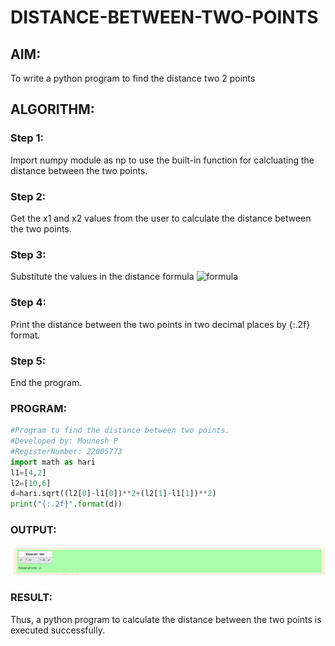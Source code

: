 # DISTANCE-BETWEEN-TWO-POINTS

## AIM:
To write a python program to find the distance two 2 points
## ALGORITHM:
### Step 1: 
Import numpy module as np to use the built-in function for calcluating the distance between the two points.
### Step 2: 
Get the x1 and x2 values from the user to calculate the distance between the two points.
### Step 3: 
Substitute the values in the distance formula  ![formula](/formula.jpg)
### Step 4: 
Print the distance between the two points in two decimal places by {:.2f} format.
### Step 5: 
End the program.


### PROGRAM:
  ```python
#Program to find the distance between two points.
#Developed by: Mounesh P
#RegisterNumber: 22005773
import math as hari
l1=[4,2]
l2=[10,6]
d=hari.sqrt((l2[0]-l1[0])**2+(l2[1]-l1[1])**2)
print("{:.2f}".format(d)) 
```


### OUTPUT:
![output](/dis.png)


### RESULT:
Thus, a python program to calculate the distance between the two points is executed successfully.
